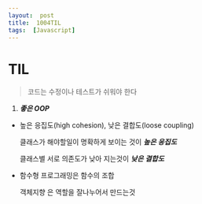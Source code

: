 ```yaml
---
layout:  post
title:  1004TIL
tags:  [Javascript]
---
```


# TIL

> 코드는 수정이나 테스트가 쉬워야 한다

1. ***좋은 OOP***

- 높은 응집도(high cohesion), 낮은 결합도(loose coupling)

  클래스가 해야할일이 명확하게 보이는 것이 ***높은 응집도***

  클래스별 서로 의존도가 낮아 지는것이 ***낮은 결합도*** 

- 함수형 프로그래밍은 함수의 조합

  객체지향 은 역할을 잘나누어서 만드는것

